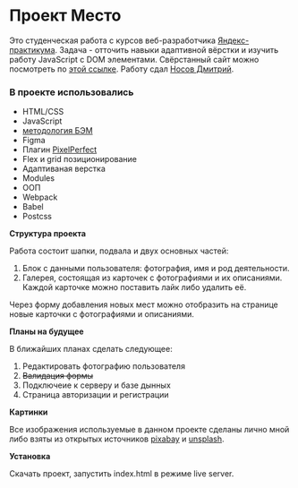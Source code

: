 # Проект Место

Это студенческая работа с курсов веб-разработчика [Яндекс-практикума](https://praktikum.yandex.ru). Задача - отточить навыки адаптивной вёрстки и изучить работу JavaScript с DOM элементами. Свёрстанный сайт можно посмотреть по [этой ссылке](https://nosdmitry.github.io/mesto/index.html). Работу сдал [Носов Дмитрий](https://github.com/nosdmitry).

### В проекте использовались 

* HTML/CSS
* JavaScript
* [методология БЭМ](https://ru.bem.info/) 
* Figma
* Плагин [PixelPerfect](https://chrome.google.com/webstore/detail/perfectpixel-by-welldonec/dkaagdgjmgdmbnecmcefdhjekcoceebi?hl=ru)
* Flex и grid позиционирование
* Адаптиваная верстка
* Modules
* ООП
* Webpack
* Babel
* Postcss

**Структура проекта**

Работа состоит шапки, подвала и двух основных частей:

1. Блок с данными пользователя: фотография, имя и род деятельности.
2. Галерея, состоящая из карточек с фотографиями и их описаниями. Каждой карточке можно поставить лайк либо удалить её.

Через форму добавления новых мест можно отобразить на странице новые карточки с фотографиями и описаниями.

**Планы на будущее**

В ближайших планах сделать следующее:

1. Редактировать фотографию пользователя
2. ~~Валидация формы~~
3. Подключеие к серверу и базе дынных
4. Страница авторизации и регистрации

**Картинки**

Все изображения используемые в данном проекте сделаны лично мной либо взяты из открытых источников [pixabay](https://pixabay.com/ru/) и [unsplash](https://unsplash.com/).

**Установка**

Скачать проект, запустить index.html в режиме live server.